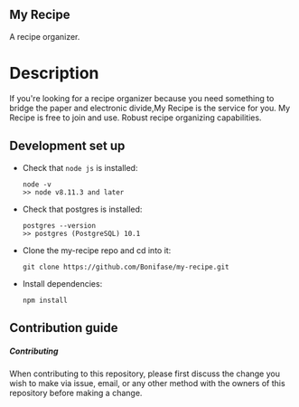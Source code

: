 ## My Recipe

A recipe organizer.

# Description

If you're looking for a recipe organizer because you need something to bridge the paper and electronic divide,My Recipe is the service for you. My Recipe is free to join and use. Robust recipe organizing capabilities.

## Development set up

- Check that `node js` is installed:

  ```
  node -v
  >> node v8.11.3 and later
  ```

- Check that postgres is installed:

  ```
  postgres --version
  >> postgres (PostgreSQL) 10.1
  ```

- Clone the my-recipe repo and cd into it:

  ```
  git clone https://github.com/Bonifase/my-recipe.git
  ```

- Install dependencies:
  ```
  npm install
  ```

## Contribution guide

##### Contributing

When contributing to this repository, please first discuss the change you wish to make via issue, email, or any other method with the owners of this repository before making a change.
